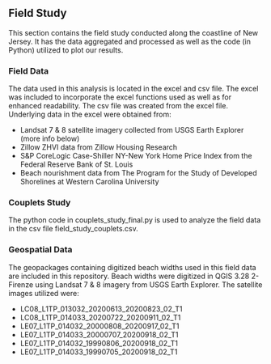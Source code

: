 ## Field Study
This section contains the field study conducted along the coastline of New Jersey. It has the data aggregated and processed as well as the code (in Python) utilized to plot our results.

### Field Data
The data used in this analysis is located in the excel and csv file. The excel was included to incorporate the excel functions used as well as for enhanced readability. The csv file was created from the excel file. Underlying data in the excel were obtained from:
* Landsat 7 & 8 satellite imagery collected from USGS Earth Explorer (more info below)
* Zillow ZHVI data from Zillow Housing Research
* S&P CoreLogic Case-Shiller NY-New York Home Price Index from the Federal Reserve Bank of St. Louis
* Beach nourishment data from The Program for the Study of Developed Shorelines at Western Carolina University

### Couplets Study
The python code in couplets_study_final.py is used to analyze the field data in the csv file field_study_couplets.csv. 

### Geospatial Data
The geopackages containing digitized beach widths used in this field data are included in this repository. Beach widths were digitized in QGIS 3.28 2-Firenze using Landsat 7 & 8 imagery from USGS Earth Explorer. The satellite images utilized were:
* LC08_L1TP_013032_20200613_20200823_02_T1
* LC08_L1TP_014033_20200722_20200911_02_T1
* LE07_L1TP_014032_20000808_20200917_02_T1
* LE07_L1TP_014033_20000707_20200918_02_T1
* LE07_L1TP_014032_19990806_20200918_02_T1
* LE07_L1TP_014033_19990705_20200918_02_T1
